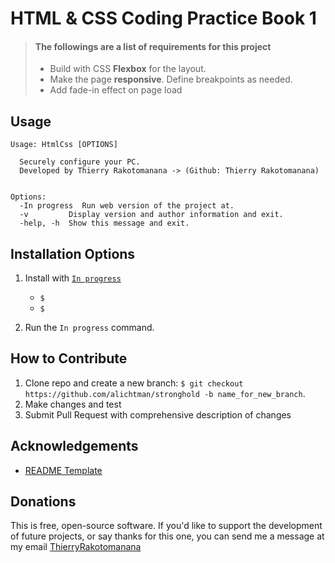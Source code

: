 
# HTML & CSS Coding Practice Book 1

> #### The followings are a list of **requirements** for this project
>
> - Build with CSS **Flexbox** for the layout.
> - Make the page **responsive**. Define breakpoints as needed.
> - Add fade-in effect on page load

**Usage**
---

```
Usage: HtmlCss [OPTIONS]

  Securely configure your PC.
  Developed by Thierry Rakotomanana -> (Github: Thierry Rakotomanana)


Options:
  -In progress  Run web version of the project at.
  -v         Display version and author information and exit.
  -help, -h  Show this message and exit.
```

**Installation Options**
---

1. Install with [`In progress`]()
    + `$ `
    + `$ `

2. Run the `In progress` command.


**How to Contribute**
---

1. Clone repo and create a new branch: `$ git checkout https://github.com/alichtman/stronghold -b name_for_new_branch`.
2. Make changes and test
3. Submit Pull Request with comprehensive description of changes

**Acknowledgements**
---

+ [README Template](https://github.com/alichtman/stronghold/blob/master/README.md)

**Donations**
---

This is free, open-source software. If you'd like to support the development of future projects, or say thanks for this one, you can send me a message at my email [ThierryRakotomanana](ThierryRakt@gmail.com)